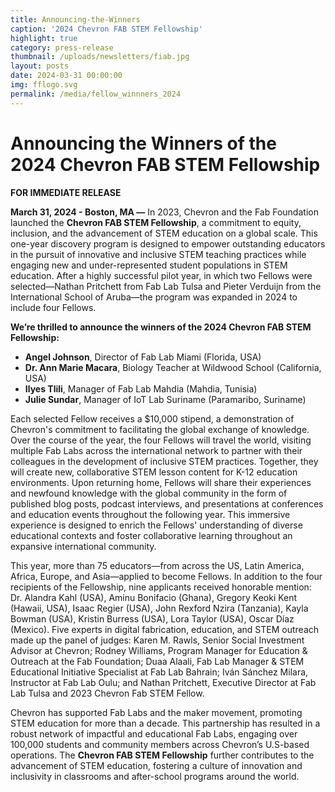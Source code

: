 ```yaml
---
title: Announcing-the-Winners
caption: '2024 Chevron FAB STEM Fellowship'
highlight: true
category: press-release
thumbnail: /uploads/newsletters/fiab.jpg
layout: posts
date: 2024-03-31 00:00:00
img: fflogo.svg
permalink: /media/fellow_winnners_2024
---
```


#  Announcing the Winners of the 2024 Chevron FAB STEM Fellowship

**FOR IMMEDIATE RELEASE**


**March 31, 2024 - Boston, MA —** In 2023, Chevron and the Fab Foundation launched the **Chevron FAB STEM Fellowship**, a commitment to equity, inclusion, and the advancement of STEM education on a global scale. This one-year discovery program is designed to empower outstanding educators in the pursuit of innovative and inclusive STEM teaching practices while engaging new and under-represented student populations in STEM education. After a highly successful pilot year, in which two Fellows were selected—Nathan Pritchett from Fab Lab Tulsa and Pieter Verduijn from the International School of Aruba—the program was expanded in 2024 to include four Fellows. 

**We’re thrilled to announce the winners of the 2024 Chevron FAB STEM Fellowship:**
- **Angel Johnson**, Director of Fab Lab Miami (Florida, USA) 
- **Dr. Ann Marie Macara**, Biology Teacher at Wildwood School (California, USA) 
- **Ilyes Tlili**, Manager of Fab Lab Mahdia (Mahdia, Tunisia)
- **Julie Sundar**, Manager of IoT Lab Suriname (Paramaribo, Suriname)

Each selected Fellow receives a $10,000 stipend, a demonstration of Chevron's commitment to facilitating the global exchange of knowledge. Over the course of the year, the four Fellows will travel the world, visiting multiple Fab Labs across the international network to partner with their colleagues in the development of inclusive STEM practices. Together, they will create new, collaborative STEM lesson content for K-12 education environments. Upon returning home, Fellows will share their experiences and newfound knowledge with the global community in the form of published blog posts, podcast interviews, and presentations at conferences and education events throughout the following year. This immersive experience is designed to enrich the Fellows' understanding of diverse educational contexts and foster collaborative learning throughout an expansive international community.

This year, more than 75 educators—from across the US, Latin America, Africa, Europe, and Asia—applied to become Fellows. In addition to the four recipients of the Fellowship, nine applicants received honorable mention: Dr. Alandra Kahl (USA), Aminu Bonifacio (Ghana), Gregory Keoki Kent (Hawaii, USA), Isaac Regier (USA), John Rexford Nzira (Tanzania), Kayla Bowman (USA), Kristin Burress (USA), Lora Taylor (USA), Oscar Díaz (Mexico). Five experts in digital fabrication, education, and STEM outreach made up the panel of judges: Karen M. Rawls, Senior Social Investment Advisor at Chevron; Rodney Williams, Program Manager for Education & Outreach at the Fab Foundation; Duaa Alaali, Fab Lab Manager & STEM Educational Initiative Specialist at Fab Lab Bahrain; Iván Sánchez Milara, Instructor at Fab Lab Oulu; and Nathan Pritchett, Executive Director at Fab Lab Tulsa and 2023 Chevron Fab STEM Fellow.

Chevron has supported Fab Labs and the maker movement, promoting STEM education for more than a decade. This partnership has resulted in a robust network of impactful and educational Fab Labs, engaging over 100,000 students and community members across Chevron’s U.S-based operations. The **Chevron FAB STEM Fellowship** further contributes to the advancement of STEM education, fostering a culture of innovation and inclusivity in classrooms and after-school programs around the world.         


